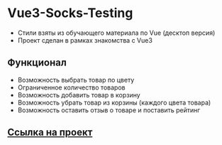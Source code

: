 # Vue3-Socks-Testing

- Стили взяты из обучающего материала по Vue (десктоп версия)
- Проект сделан в рамках знакомства с Vue3

## Функционал

- Возможность выбрать товар по цвету
- Ограниченное количество товаров
- Возможность добавить товар в корзину
- Возможность убрать товар из корзины (каждого цвета товара)
- Возможность оставить отзыв о товаре и поставить рейтинг

## [Ссылка на проект](https://artaleal.github.io/Vue3-Socks-Testing/)

